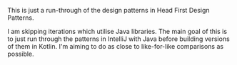 This is just a run-through of the design patterns in Head First Design Patterns.

I am skipping iterations which utilise Java libraries.
The main goal of this is to just run through the patterns in IntelliJ with Java before building versions of them in Kotlin.
I'm aiming to do as close to like-for-like comparisons as possible.